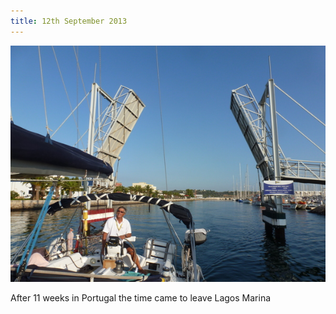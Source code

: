 ```yaml
---
title: 12th September 2013
---
```

<img class="medium-img" src="/img/P1020233.jpg" />

After 11 weeks in Portugal the time came to leave Lagos Marina
